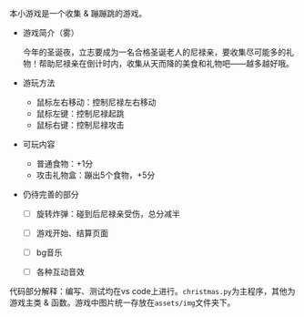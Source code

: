本小游戏是一个收集 & 蹦蹦跳的游戏。

- 游戏简介（雾）

  今年的圣诞夜，立志要成为一名合格圣诞老人的尼禄亲，要收集尽可能多的礼物！帮助尼禄亲在倒计时内，收集从天而降的美食和礼物吧——越多越好哦。

- 游玩方法
  - 鼠标左右移动：控制尼禄左右移动
  - 鼠标左键：控制尼禄起跳
  - 鼠标右键：控制尼禄攻击
- 可玩内容
  - 普通食物：+1分
  - 攻击礼物盒：蹦出5个食物，+5分

- 仍待完善的部分
  - [ ] 旋转炸弹：碰到后尼禄亲受伤，总分减半
  - [ ] 游戏开始、结算页面
  - [ ] bg音乐
  - [ ] 各种互动音效



代码部分解释：编写、测试均在vs code上进行。`christmas.py`为主程序，其他为游戏主类 & 函数。游戏中图片统一存放在`assets/img`文件夹下。